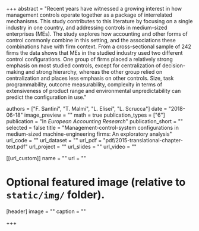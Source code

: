 +++
abstract = "Recent years have witnessed a growing interest in how management controls operate together as a package of interrelated mechanisms. This study contributes to this literature by focusing on a single industry in one country, and addressing controls in medium-sized enterprises (MEs). The study explores how accounting and other forms of control commonly combine in this setting, and the associations these combinations have with firm context. From a cross-sectional sample of 242 firms the data shows that MEs in the studied industry used two different control configurations. One group of firms placed a relatively strong emphasis on most studied controls, except for centralization of decision-making and strong hierarchy, whereas the other group relied on centralization and places less emphasis on other controls. Size, task programmability, outcome measurability, complexity in terms of extensiveness of product range and environmental unpredictability can predict the configuration in use."

authors = ["F. Santini", "T. Malmi", "L. Elisei", "L. Scrucca"]
date = "2018-06-18"
image_preview = ""
math = true
publication_types = ["6"]
publication = "In *European Accounting Research*"
publication_short = ""
selected = false
title = "Management-control-system configurations in medium-sized machine-engineering firms: An exploratory analysis"
url_code = ""
url_dataset = ""
url_pdf = "pdf/2015-translational-chapter-text.pdf"
url_project = ""
url_slides = ""
url_video = ""

[[url_custom]]
name = ""
url = ""

# Optional featured image (relative to `static/img/` folder).
[header]
image = ""
caption = ""

+++
